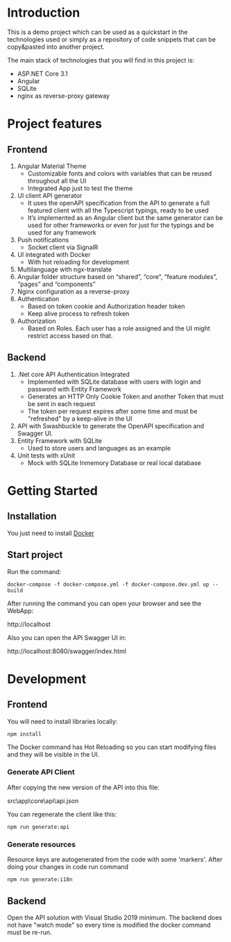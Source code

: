 # Introduction 
This is a demo project which can be used as a quickstart in the technologies used or simply as a repository of code snippets that can be copy&pasted into another project.

The main stack of technologies that you will find in this project is:
- ASP.NET Core 3.1
- Angular
- SQLite
- nginx as reverse-proxy gateway

# Project features
## Frontend
1.	Angular Material Theme
    - Customizable fonts and colors with variables that can be reused throughout all the UI
    - Integrated App just to test the theme
2.	UI client API generator
    - It uses the openAPI specification from the API to generate a full featured client with all the Typescript typings, ready to be used
    - It’s implemented as an Angular client but the same generator can be used for other frameworks or even for just for the typings and be used for any framework
3.	Push notifications
    - Socket client via SignalR
4.	UI integrated with Docker
    - With hot reloading for development
5.	Multilanguage with ngx-translate
6.	Angular folder structure based on “shared”, “core”, “feature modules”, “pages” and “components”
7.	Nginx configuration as a reverse-proxy
8. Authentication
    - Based on token cookie and Authorization header token
    - Keep alive process to refresh token
9. Authorization
    - Based on Roles. Each user has a role assigned and the UI might restrict access based on that.

## Backend
1.	.Net core API Authentication Integrated
    - Implemented with SQLite database with users with login and password with Entity Framework
    - Generates an HTTP Only Cookie Token and another Token that must be sent in each request
    - The token per request expires after some time and must be "refreshed" by a keep-alive in the UI
2.	API with Swashbuckle to generate the OpenAPI specification and Swagger UI.
3. Entity Framework with SQLite
    - Used to store users and languages as an example
4. Unit tests with xUnit
    - Mock with SQLite Inmemory Database or real local database


# Getting Started

## Installation
You just need to install [Docker](https://www.docker.com/)

## Start project
Run the command:
```
docker-compose -f docker-compose.yml -f docker-compose.dev.yml up --build
```

After running the command you can open your browser and see the WebApp:

http://localhost

Also you can open the API Swagger UI in:

http://localhost:8080/swagger/index.html


# Development

## Frontend
You will need to install libraries locally:

```
npm install
```

The Docker command has Hot Reloading so you can start modifying files and they will be visible in the UI.

### Generate API Client
After copying the new version of the API into this file:

src\app\core\api\api.json

You can regenerate the client like this:
```
npm run generate:api
```

### Generate resources
Resource keys are autogenerated from the code with some 'markers'. After doing your changes in code run command

```
npm run generate:i18n
```

## Backend
Open the API solution with Visual Studio 2019 minimum.
The backend does not have "watch mode" so every time is modified the docker command must be re-run.